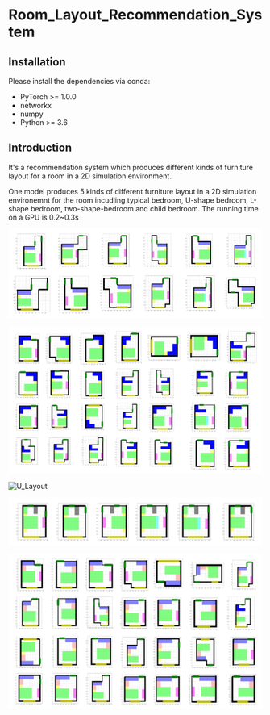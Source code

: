 # Room_Layout_Recommendation_System
## Installation
Please install the dependencies via conda:
 * PyTorch >= 1.0.0
 * networkx
 * numpy
 * Python >= 3.6

## Introduction

It's a recommendation system which produces different kinds of furniture layout for a room in a 2D simulation environment. 

One model produces 5 kinds of different furniture layout in a 2D simulation environemnt for the room incudling typical bedroom, U-shape bedroom, L-shape bedroom, two-shape-bedroom and child bedroom. The running time on a GPU is 0.2~0.3s

![Typical Layout](bedroom2.jpg)

![L Layout](bedroom1.jpg)

![U_Layout]()

![Two-shape_Layout](bedroom3.jpg)

![Child Layout](bedroom4.jpg)

